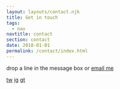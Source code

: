 ```yaml
---
layout: layouts/contact.njk
title: Get in touch
tags:
  - nav
navtitle: contact
section: contact
date: 2018-01-01
permalink: /contact/index.html
---
```

drop a line in the message box or [email me](mailto:v.eluwasi@live.co.uk)

[tw](https://twitter.com/eluwasi)
[ig](https://www.instagram.com/eluwasi)
[gt](https://github.com/eluwasi)

